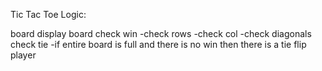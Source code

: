 Tic Tac Toe Logic:

board
display board
check win
    -check rows
    -check col
    -check diagonals
check tie
    -if entire board is full and there is no win then there is a tie
flip player